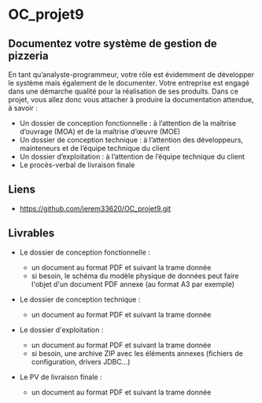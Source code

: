 # OC_projet9

## Documentez votre système de gestion de pizzeria

En tant qu’analyste-programmeur, votre rôle est évidemment de développer le système mais également de le documenter. Votre entreprise est engagé dans une démarche qualité pour la réalisation de ses produits. Dans ce projet, vous allez donc vous attacher à produire la documentation attendue, à savoir :

- Un dossier de conception fonctionnelle : à l’attention de la maîtrise d’ouvrage (MOA) et de la maîtrise d’œuvre (MOE)
- Un dossier de conception technique : à l’attention des développeurs, mainteneurs et de l’équipe technique du client
- Un dossier d’exploitation : à l’attention de l’équipe technique du client
- Le procès-verbal de livraison finale

## Liens

- https://github.com/jerem33620/OC_projet9.git

## Livrables

- Le dossier de conception fonctionnelle :
    - un document au format PDF et suivant la trame donnée
    - si besoin, le schéma du modèle physique de données peut faire l'objet d'un document PDF annexe (au format A3 par exemple)

- Le dossier de conception technique :
    - un document au format PDF et suivant la trame donnée

- Le dossier d'exploitation :
    - un document au format PDF et suivant la trame donnée
    - si besoin, une archive ZIP avec les éléments annexes (fichiers de configuration, drivers JDBC...)

- Le PV de livraison finale : 
    - un document au format PDF et suivant la trame donnée
